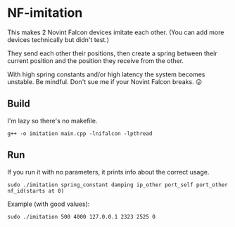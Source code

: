 # NF-imitation
This makes 2 Novint Falcon devices imitate each other. (You can add more devices technically but didn't test.)

They send each other their positions, then create a spring between their current position and the position they receive from the other.

With high spring constants and/or high latency the system becomes unstable. Be mindful. Don't sue me if your Novint Falcon breaks. 😛

## Build
I'm lazy so there's no makefile.
```
g++ -o imitation main.cpp -lnifalcon -lpthread
```

## Run
If you run it with no parameters, it prints info about the correct usage.
```
sudo ./imitation spring_constant damping ip_other port_self port_other nf_id(starts at 0)
```

Example (with good values):
```
sudo ./imitation 500 4000 127.0.0.1 2323 2525 0
```
